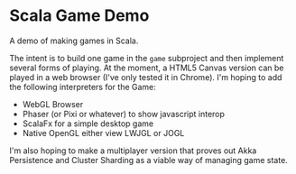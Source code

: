 # Scala Game Demo
A demo of making games in Scala.

The intent is to build one game in the `game` subproject and then implement several forms of playing.
At the moment, a HTML5 Canvas version can be played in a web browser (I've only tested it in Chrome).
I'm hoping to add the following interpreters for the Game:
- WebGL Browser
- Phaser (or Pixi or whatever) to show javascript interop
- ScalaFx for a simple desktop game
- Native OpenGL either view LWJGL or JOGL

I'm also hoping to make a multiplayer version that proves out Akka Persistence and Cluster Sharding as a viable way of managing game state.
